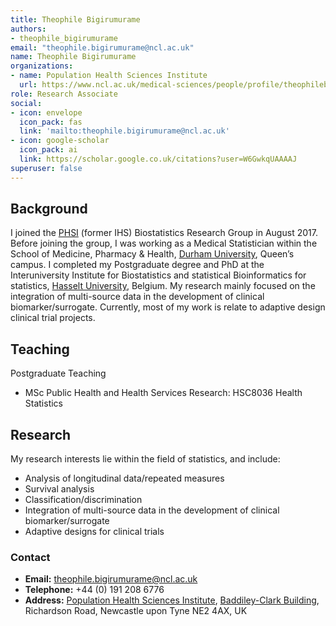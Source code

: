 ```yaml
---
title: Theophile Bigirumurame
authors:
- theophile_bigirumurame
email: "theophile.bigirumurame@ncl.ac.uk"
name: Theophile Bigirumurame
organizations:
- name: Population Health Sciences Institute
  url: https://www.ncl.ac.uk/medical-sciences/people/profile/theophilebigirumurame.html
role: Research Associate
social:
- icon: envelope
  icon_pack: fas
  link: 'mailto:theophile.bigirumurame@ncl.ac.uk'
- icon: google-scholar
  icon_pack: ai
  link: https://scholar.google.co.uk/citations?user=W6GwkqUAAAAJ
superuser: false
---
```


## Background

I joined the [PHSI](https://www.ncl.ac.uk/medical-sciences/research/institutes/health-sciences/) (former IHS) Biostatistics Research Group in August 2017.
Before joining the group, I was working as a Medical Statistician within the School of Medicine, Pharmacy & Health, [Durham University](https://www.dur.ac.uk/), Queen’s campus.
I completed my Postgraduate degree and PhD at the Interuniversity Institute for Biostatistics and statistical Bioinformatics for statistics, [Hasselt University](https://www.uhasselt.be/en), Belgium.
My research mainly focused on the integration of multi-source data in the development of clinical biomarker/surrogate.
Currently, most of my work is relate to adaptive design clinical trial projects. 

## Teaching

Postgraduate Teaching
  - MSc Public Health and Health Services Research: HSC8036 Health Statistics

## Research

My research interests lie within the field of statistics, and include:

- Analysis of longitudinal data/repeated measures
- Survival analysis
- Classification/discrimination
- Integration of multi-source data in the development of clinical biomarker/surrogate
- Adaptive designs for clinical trials

### Contact

- __Email:__ [theophile.bigirumurame@ncl.ac.uk](mailto:theophile.bigirumurame@ncl.ac.uk)
- __Telephone:__ +44 (0) 191 208 6776
- __Address:__ [Population Health Sciences Institute](https://www.ncl.ac.uk/medical-sciences/research/institutes/health-sciences/), [Baddiley-Clark Building](https://www.ncl.ac.uk/tour/academic/baddiley-clark/), Richardson Road, Newcastle upon Tyne NE2 4AX, UK
